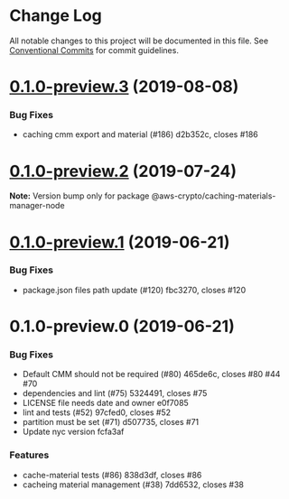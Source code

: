 # Change Log

All notable changes to this project will be documented in this file.
See [Conventional Commits](https://conventionalcommits.org) for commit guidelines.

# [0.1.0-preview.3](/compare/@aws-crypto/caching-materials-manager-node@0.1.0-preview.2...@aws-crypto/caching-materials-manager-node@0.1.0-preview.3) (2019-08-08)


### Bug Fixes

* caching cmm export and material (#186) d2b352c, closes #186





# [0.1.0-preview.2](/compare/@aws-crypto/caching-materials-manager-node@0.1.0-preview.1...@aws-crypto/caching-materials-manager-node@0.1.0-preview.2) (2019-07-24)

**Note:** Version bump only for package @aws-crypto/caching-materials-manager-node





# [0.1.0-preview.1](/compare/@aws-crypto/caching-materials-manager-node@0.1.0-preview.0...@aws-crypto/caching-materials-manager-node@0.1.0-preview.1) (2019-06-21)


### Bug Fixes

* package.json files path update (#120) fbc3270, closes #120





# 0.1.0-preview.0 (2019-06-21)


### Bug Fixes

* Default CMM should not be required (#80) 465de6c, closes #80 #44 #70
* dependencies and lint (#75) 5324491, closes #75
* LICENSE file needs date and owner e0f7085
* lint and tests (#52) 97cfed0, closes #52
* partition must be set (#71) d507735, closes #71
* Update nyc version fcfa3af


### Features

* cache-material tests (#86) 838d3df, closes #86
* cacheing material management (#38) 7dd6532, closes #38
